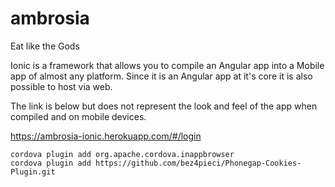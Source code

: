 ambrosia
========

Eat like the Gods


Ionic is a framework that allows you to compile an Angular app into a Mobile app of almost any platform. 
Since it is an Angular app at it's core it is also possible to host via web. 

The link is below but does not represent the look and feel of the app when compiled and on mobile devices. 

https://ambrosia-ionic.herokuapp.com/#/login


```
cordova plugin add org.apache.cordova.inappbrowser
cordova plugin add https://github.com/bez4pieci/Phonegap-Cookies-Plugin.git 
```
